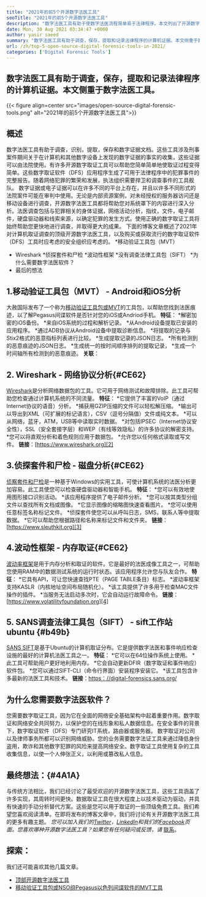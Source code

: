 ```yaml
---
title: "2021年的前5个开源数字法医工具" 
seoTitle: "2021年的前5个开源数字法医工具" 
description: "数字法医工具有助于使数字法医流程简单易于法律程序。本文列出了开源数字法医工具。" 
date: Mon, 30 Aug 2021 03:34:47 +0000
author: yasir saeed
summary: "数字法医工具有助于调查，保存，提取和记录法律程序的计算机证据。本文侧重于数字法医工具。" 
url: /zh/top-5-open-source-digital-forensic-tools-in-2021/
categories: ['Digital Forensic Tools']
---
```


## 数字法医工具有助于调查，保存，提取和记录法律程序的计算机证据。本文侧重于数字法医工具。

{{< figure align=center src="images/open-source-digital-forensic-tools.png" alt="2021年的前5个开源数字法医工具">}}


## **概述**
数字法医工具有助于调查，识别，提取，保存和数字证据文档。这些工具涉及刑事案件期间关于在计算机和其他数字设备上发现的数字证据的事实的收集，这些证据可以由法院使用。有许多开源数字取证工具可以帮助您简单简单地使取证过程变得简单。这些数字取证软件（DFS）应用程序生成了可用于法律程序中的犯罪事件的完整报告。随着网络犯罪的繁荣和发展，执法组织需要捍卫和调查事件的工具舰队。
数字证据或电子证据可以在许多不同的平台上存在，并且以许多不同形式的法院案件可能在审判中使用。无论是内部资源案例，对未经授权的服务器访问还是移动设备进行调查，开源数字法医工具都将帮助您对系统罩下的内容进行深入分析。法医调查包括与犯罪相关的身体证据，网络活动分析，指纹，文件，电子邮件，硬盘驱动器和线索来源，以确定犯罪的发生方式。使用正确的数字取证工具将始终帮助您更快地进行调查，并取得更大的成果。
下面的博客文章概述了2021年对计算机取证调查的顶级开源数字法医工具，以及购买或获取流行的数字取证软件（DFS）工具时应考虑的安全组织应考虑的。
  *移动验证工具包（MVT）
  * Wireshark
  *侦探套件和尸检
  *波动性框架
  *没有调查法律工具包（SIFT）
  *为什么需要数字法医软件？
  * 最后的想法

## 1.移动验证工具包（MVT） -  Android和iOS分析
大赦国际发布了一个称为[移动验证工具包或MVT][1]的工具包，以帮助您找到法医痕迹，以了解Pegasus间谍软件是否针对您的iOS或Andriod手机。
**特征**：
  *解密加密的iOS备份。
  *来自iOS系统的过程和解析记录。
  *从Android设备提取已安装的应用程序。
  *通过ADB协议从Android设备中提取诊断信息。
  *将提取的记录与Stix2格式的恶意指标列表进行比较。
  *生成提取记录的JSON日志。
  *所有检测到的恶意痕迹的JSON日志。
  *生成统一的按时间顺序排列的提取记录，
  *生成一个时间轴所有检测到的恶意痕迹。
**关联**：

## 2. Wireshark  - 网络协议分析{#CE62}
[Wireshark][2]是分析网络数据包的工具。它可用于网络测试和故障排除。此工具可帮助您检查通过计算机系统的不同流量。
**特征**：
  *它提供了丰富的VoIP（通过Internet协议的语音）分析。
  *捕获用GZIP压缩的文件可以轻松解压缩。
  *输出可以导出到XML（可扩展的标记语言），CSV（逗号分隔值）文件或纯文本。
  *可以从网络，蓝牙，ATM，USB等中读取实时数据。
  *对包括IPSEC（Internet协议安全性），SSL（安全套接字层）和WEP（有线等效隐私）的许多协议的解密支持。
  *您可以将直观分析和着色规则应用于数据包。
  *允许您以任何格式读取或写文件。
**链接**：[https://www.wireshark.org][2]

## 3.侦探套件和尸检 - 磁盘分析{#CE62}
[侦察套件和尸检][3]是一种基于Windows的实用工具，可使计算机系统的法医分析更加容易。此工具使您可以检查硬盘驱动器和智能手机。
**特征**：
  *您可以有效地使用图形接口识别活动。
  *该应用程序提供了电子邮件分析。
  *您可以按其类型分组文件以查找所有文档或图像。
  *它显示图像的缩略图快速查看图片。
  *您可以使用任意标签名称标记文件。
  *侦探套件使您可以从呼叫日志，SMS，联系人等中提取数据。
  *它可以帮助您根据路径和名称来标记文件和文件夹。
**链接**：[https://www.sleuthkit.org][3]

## 4.波动性框架 - 内存取证{#CE62}
[波动率框架][4]是用于内存分析和取证的软件。它是最好的法医成像工具之一，可帮助您使用RAM中的数据测试系统的运行时状态。该应用程序允许您与队友合作。
**特征**：
  *它具有API，可让您快速查找PTE（PAGE TABLE条目）标志。
  *波动率框架支持KASLR（内核地址空间布局随机化）。
  *该工具提供了许多用于检查MAC文件操作的插件。
  *当服务无法启动多次时，它会自动运行故障命令。
**链接**：[https://www.volatilityfoundation.org][4]

## 5. SANS调查法律工具包（SIFT） -  sift工作站ubuntu {#b49b}
[SANS SIFT][5]是基于Ubuntu的计算机取证分布。它是提供数字法医和事件响应检查设施的最好的计算机法医工具之一。
**特征**：
  *它可以在64位操作系统上使用。
  *此工具可帮助用户更好地利用内存。
  *它会自动更新DFIR（数字取证和事件响应）软件包。
  *您可以通过SIFT-CLI（命令行界面）安装程序安装它。
  *该工具包含许多最新的法医工具和技术。
**链接**：[https：//digital-forensics.sans.org/][6]

## 为什么您需要数字法医软件？
您需要数字取证工具，因为它在全面的网络安全基础架构中起着重要作用。数字取证和网络安全共同努力，以保护您的在线形象和私人数据信息。在安全事件的背景下，数字取证软件（DFS）专门研究IT系统，路由器或服务器。
数字取证对公司以及律师事务所都可以识别网络威胁。您的业​​务需要数字法证工具来通过降低身份盗用，欺诈和其他数字犯罪的风险来提高网络安全。数字取证工具使用复杂的工具收集信息，以使一个人伸张正义，以利用或篡改私人信息。

## 最终想法：{#4A1A}
与传统方法相比，我们已经讨论了最受欢迎的开源数字法医工具，这些工具涵盖了许多实现，其周转时间更快。数据取证工具在很大程度上以技术驱动为驱动，并具有快速的手动分析替代方案。这些是您可以用于取证的一些顶级免费工具。我们希望您喜欢阅读清单。在即将发布的博客文章中，我们将讨论有关开源数字法医工具的更多有趣主题。
_您可以加入我们的[Twitter][7]，[LinkedIn][8]和我们的[Facebook][9]页面。您喜欢哪种开源数字法医工具？如果您有任何疑问或反馈，请_ [联系][10]。

## 探索：
我们还可能喜欢其他几篇文章。
  * [顶部开源数字法医工具][11]
  * [移动验证工具包或NSO组Pegasus以色列间谍软件的MVT工具][1]

  
[1]: https://products.containerize.com/digital-forensic-software/mvt/
[2]: https://www.wireshark.org/
[3]: https://www.sleuthkit.org/
[4]: https://www.volatilityfoundation.org/
[5]: https://www.sans.org/tools/sift-workstation/
[6]: https://digital-forensics.sans.org/community/downloads/
[7]: https://twitter.com/containerize_co
[8]: https://www.linkedin.com/company/containerize/
[9]: http://facebook.com/containerize
[10]: mailto:yasir.saeed@aspose.com
[11]: https://products.containerize.com/digital-forensic-software/
